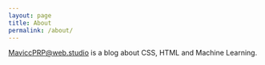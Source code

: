 ```yaml
---
layout: page
title: About
permalink: /about/
---
```


MaviccPRP@web.studio is a blog about CSS, HTML and Machine Learning. 
